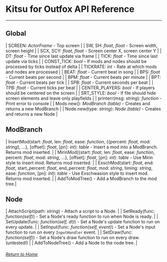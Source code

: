 # Kitsu for Outfox API Reference
---
## Global

| SCREEN: *ActorFrame* - Top screen |
| SW, SH: *float*, *float* - Screen width, screen height |
| SCX, SCY: *float*, *float* - Screen center X, screen center Y |
| DT: *float* - Time since last update via frame |
| TICK: *float* - Time since last update via ticks |
| CONST_TICK: *bool* - If mods and nodes should be processed by ticks instead of delta |
| TICKRATE: *int* - Rate at which mods and nodes are processed |
| BEAT: *float* - Current beat in song |
| BPS: *float* - Current beats per second |
| BPM: *float* - Current beats per minute |
| BPT: *float* - Current beats per tick |
| SPB: *float* - Current seconds per beat |
| TPB: *float* - Current ticks per beat |
| CENTER_PLAYERS: *bool* - If players should be centered on the screen |
| SRT_STYLE: *bool* - If file should hide screen elements and leave only playfields |
| printerr(msg: *string*): *function* - Print error to console |
| Mods.new(): *ModBranch (table)* - Creates and returns a new ModBranch |
| Node.new(type: *string*): *Node (table)* - Creates and returns a new Node |

## ModBranch

| InsertMod(start: *float*, len: *float*, ease: *function*, \{\{percent: *float*, mod: *string*\}, ...\}, \[offset\]: *float*, \[pn\]: *int*): *table* - Insert a mod into a ModBranch. Returns mod inserted. |
| MirinMod(\{start: *float*, len: *float*, ease: *function*, percent: *float*, mod: *string*, ...\}, \[offset\]: *float*, \[pn\]: *int*): *table* - Use Mirin style to insert mod. Returns mod inserted. |
| ExschMod(start: *float*, end: *float*, start_percent: *float*, end_percent: *float*, mod: *string*, timing: *string*, ease: *function*, \[pn\]: *int*): *table* - Use Exschwasion style to insert mod. Returns mod inserted. |
| AddToModTree() - Add a ModBranch to the mod tree.|

## Node

| AttachScript(path: *string*) - Attach a script to a Node. |
| SetReady(func: *function(self)*) - Set a Node's ready function to run when Node is ready. |
| SetUpdate(func: *function(self, dt)*) - Set a Node's update function to run on every update. |
| SetInput(func: *function(self, event)*) - Set a Node's input function to run on every `InputHandler` event. |
| SetDraw(func: *function(self)*) - Set a Node's draw function to run on every draw. (untested!) |
| AddToNodeTree() - Add a Node to the node tree. |

###### [Return to Home](/kitsu-template)

